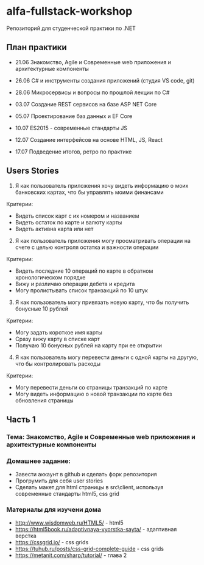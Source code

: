 # alfa-fullstack-workshop
Репозиторий для студенческой практики по .NET

## План практики

- 21.06 Знакомство, Agile и Современные web приложения и архитектурные компоненты

- 26.06 С# и инструменты создания приложений (студия VS code, git)

- 28.06 Микросервисы и вопросы по прошлой лекции по С#

- 03.07 Создание REST сервисов на базе ASP NET Core

- 05.07 Проектирование баз данных и EF Core

- 10.07 ES2015 - современные стандарты JS

- 12.07 Создание интерфейсов на основе HTML, JS, React

- 17.07 Подведение итогов, ретро по практике

## Users Stories

1. Я как пользователь приложения хочу видеть информацию о моих банковских картах, что бы управлять моими финансами

Критерии:

- Видеть список карт с их номером и названием
- Видеть остаток по карте и валюту карты
- Видеть активна карта или нет


2. Я как пользователь приложения могу просматривать операции на счете с целью контроля остатка и важности операции

Критерии:

- Видеть последние 10 операций по карте в обратном хронологическом порядке
- Вижу и различаю операции дебета и кредита
- Могу пролистывать список транзакций по 10 штук

3. Я как пользователь могу привязать новую карту, что бы получить бонусные 10 рублей 

Критерии:

- Могу задать короткое имя карты
- Сразу вижу карту в списке карт
- Получаю 10 бонусных рублей на карту при ее открытии

4. Я как пользователь могу перевести деньги с одной карты на другую, что бы контролировать расходы

Критерии:

- Могу перевести деньги со страницы транзакций по карте
- Могу видеть информацию о новой транзакции по карте без обновления страницы

## Часть 1 
### Тема: Знакомство, Agile и Современные web приложения и архитектурные компоненты

### Домашнее задание:

- Завести аккаунт в github и сделать форк репозитория
- Прогрумить для себя user stories
- Сделать макет для html страницы в src\client, используя современные стандарты html5, css grid

### Материалы для изучени дома

- http://www.wisdomweb.ru/HTML5/ - html5
- https://html5book.ru/adaptivnaya-vyorstka-sayta/ - адаптивная верстка
- https://cssgrid.io/ - css grids
- https://tuhub.ru/posts/css-grid-complete-guide - css grids
- https://metanit.com/sharp/tutorial/ - глава 2
